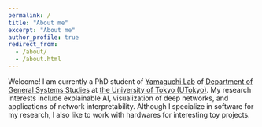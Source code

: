 ```yaml
---
permalink: /
title: "About me"
excerpt: "About me"
author_profile: true
redirect_from: 
  - /about/
  - /about.html
---
```


Welcome! I am currently a PhD student of [Yamaguchi Lab](https://www.graco.c.u-tokyo.ac.jp/yama-lab/index.php) of [Department of General Systems Studies](https://system.c.u-tokyo.ac.jp/index_e.html) at [the University of Tokyo (UTokyo)](https://www.u-tokyo.ac.jp/en/index.html). My research interests include explainable AI, visualization of deep networks, and applications of network interpretability. Although I specialize in software for my research, I also like to work with hardwares for interesting toy projects.
